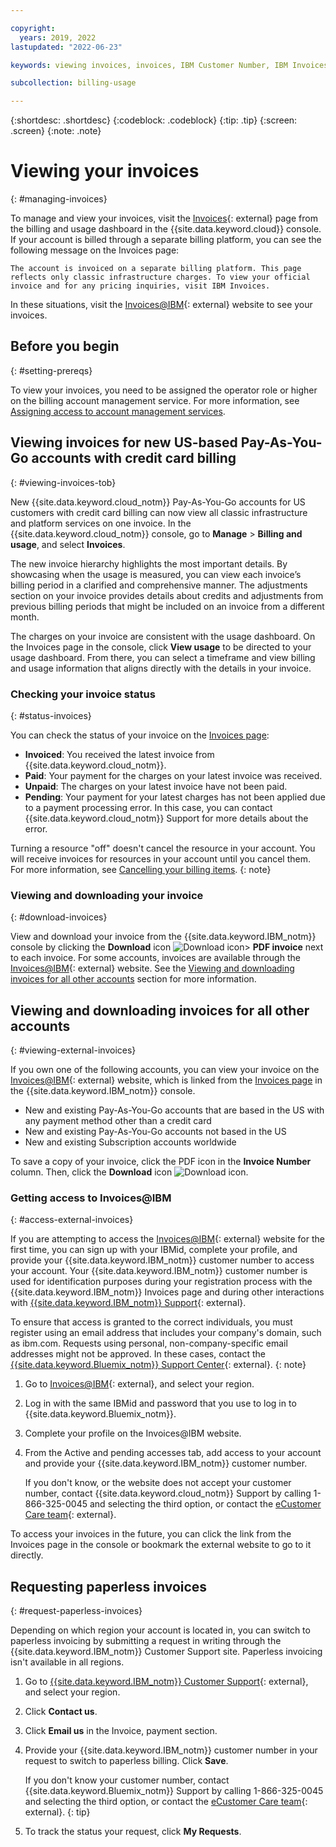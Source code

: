 ```yaml
---

copyright:
  years: 2019, 2022
lastupdated: "2022-06-23"

keywords: viewing invoices, invoices, IBM Customer Number, IBM Invoices, RSET, external invoice website, paperless invoice, request paperless invoice

subcollection: billing-usage

---
```


{:shortdesc: .shortdesc}
{:codeblock: .codeblock}
{:tip: .tip}
{:screen: .screen}
{:note: .note}

# Viewing your invoices 
{: #managing-invoices}

To manage and view your invoices, visit the [Invoices](https://cloud.ibm.com/billing/invoices){: external} page from the billing and usage dashboard in the {{site.data.keyword.cloud}} console. If your account is billed through a separate billing platform, you can see the following message on the Invoices page:

`The account is invoiced on a separate billing platform. This page reflects only classic infrastructure charges. To view your official invoice and for any pricing inquiries, visit IBM Invoices.`

In these situations, visit the [Invoices@IBM](http://ibm.com/invoices){: external} website to see your invoices.

## Before you begin
{: #setting-prereqs}

To view your invoices, you need to be assigned the operator role or higher on the billing account management service. For more information, see [Assigning access to account management services](/docs/account?topic=account-account-services).

## Viewing invoices for new US-based Pay-As-You-Go accounts with credit card billing
{: #viewing-invoices-tob}

New {{site.data.keyword.cloud_notm}} Pay-As-You-Go accounts for US customers with credit card billing can now view all classic infrastructure and platform services on one invoice. In the {{site.data.keyword.cloud_notm}} console, go to **Manage** > **Billing and usage**, and select **Invoices**. 

The new invoice hierarchy highlights the most important details. By showcasing when the usage is measured, you can view each invoice’s billing period in a clarified and comprehensive manner. The adjustments section on your invoice provides details about credits and adjustments from previous billing periods that might be included on an invoice from a different month. 

The charges on your invoice are consistent with the usage dashboard. On the Invoices page in the console, click **View usage** to be directed to your usage dashboard. From there, you can select a timeframe and view billing and usage information that aligns directly with the details in your invoice. 

### Checking your invoice status 
{: #status-invoices}

You can check the status of your invoice on the [Invoices page](/billing/invoices): 

* **Invoiced**: You received the latest invoice from {{site.data.keyword.cloud_notm}}. 
* **Paid**: Your payment for the charges on your latest invoice was received.
* **Unpaid**: The charges on your latest invoice have not been paid.
* **Pending**: Your payment for your latest charges has not been applied due to a payment processing error. In this case, you can contact {{site.data.keyword.cloud_notm}} Support for more details about the error. 

Turning a resource "off" doesn't cancel the resource in your account. You will receive invoices for resources in your account until you cancel them. For more information, see [Cancelling your billing items](/docs/billing-usage?topic=billing-usage-cancel-billing-items).
{: note}


### Viewing and downloading your invoice
{: #download-invoices}

View and download your invoice from the {{site.data.keyword.IBM_notm}} console by clicking the **Download** icon ![Download icon](../icons/download.svg "Download")> **PDF invoice** next to each invoice. For some accounts, invoices are available through the [Invoices@IBM](http://ibm.com/invoices){: external} website. See the [Viewing and downloading invoices for all other accounts](#viewing-external-invoices) section for more information.

## Viewing and downloading invoices for all other accounts 
{: #viewing-external-invoices}

If you own one of the following accounts, you can view your invoice on the [Invoices@IBM](http://ibm.com/invoices){: external} website, which is linked from the [Invoices page](/billing/invoices) in the {{site.data.keyword.IBM_notm}} console.

 * New and existing Pay-As-You-Go accounts that are based in the US with any payment method other than a credit card
 * New and existing Pay-As-You-Go accounts not based in the US
 * New and existing Subscription accounts worldwide
 
To save a copy of your invoice, click the PDF icon in the **Invoice Number** column. Then, click the **Download** icon ![Download icon](../icons/download.svg "Download").

### Getting access to Invoices@IBM   
{: #access-external-invoices}

If you are attempting to access the [Invoices@IBM](http://ibm.com/invoices){: external} website for the first time, you can sign up with your IBMid, complete your profile, and provide your {{site.data.keyword.IBM_notm}} customer number to access your account. Your {{site.data.keyword.IBM_notm}} customer number is used for identification purposes during your registration process with the {{site.data.keyword.IBM_notm}} Invoices page and during other interactions with [{{site.data.keyword.IBM_notm}} Support](https://www.ibm.com/support/home/){: external}.

To ensure that access is granted to the correct individuals, you must register using an email address that includes your company's domain, such as ibm.com. Requests using personal, non-company-specific email addresses might not be approved. In these cases, contact the [{{site.data.keyword.Bluemix_notm}} Support Center](https://{DomainName}/unifiedsupport/supportcenter){: external}. 
{: note}

1. Go to [Invoices@IBM](http://ibm.com/invoices){: external}, and select your region.
1. Log in with the same IBMid and password that you use to log in to {{site.data.keyword.Bluemix_notm}}. 
1. Complete your profile on the Invoices@IBM website. 
1. From the Active and pending accesses tab, add access to your account and provide your {{site.data.keyword.IBM_notm}} customer number. 
  
   If you don't know, or the website does not accept your customer number, contact {{site.data.keyword.cloud_notm}} Support by calling 1-866-325-0045 and selecting the third option, or contact the [eCustomer Care team](https://www-112.ibm.com/software/howtobuy/passportadvantage/paocustomer/docs/en_US/ecare.html){: external}. 

To access your invoices in the future, you can click the link from the Invoices page in the console or bookmark the external website to go to it directly.

## Requesting paperless invoices
{: #request-paperless-invoices}

Depending on which region your account is located in, you can switch to paperless invoicing by submitting a request in writing through the {{site.data.keyword.IBM_notm}} Customer Support site. Paperless invoicing isn't available in all regions. 

1. Go to [{{site.data.keyword.IBM_notm}} Customer Support](https://www.ibm.com/support/customer/zz/en/selectcountrylang.html){: external}, and select your region. 
2. Click **Contact us**. 
3. Click **Email us** in the Invoice, payment section.
4. Provide your {{site.data.keyword.IBM_notm}} customer number in your request to switch to paperless billing. Click **Save**. 

   If you don't know your customer number, contact {{site.data.keyword.Bluemix_notm}} Support by calling 1-866-325-0045 and selecting the third option, or contact the [eCustomer Care team](https://www-112.ibm.com/software/howtobuy/passportadvantage/paocustomer/docs/en_US/ecare.html){: external}. 
   {: tip}

5. To track the status your request, click **My Requests**.
